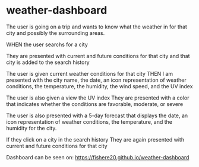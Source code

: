 # weather-dashboard
The user is going on a trip and wants to know what the weather in for that city and possibly the surrounding areas.



WHEN the user searchs for a city

They are  presented with current and future conditions for that city and that city is added to the search history

The user is given current weather conditions for that city
THEN I am presented with the city name, the date, an icon representation of weather conditions, the temperature, the humidity, the wind speed, and the UV index

The user is also given a view the UV index
They are presented with a color that indicates whether the conditions are favorable, moderate, or severe


The user is also  presented with a 5-day forecast that displays the date, an icon representation of weather conditions, the temperature, and the humidity for the city.

If they  click on a city in the search history
They are again presented with current and future conditions for that city

Dashboard can be seen on:
 https://fishere20.github.io/weather-dashboard